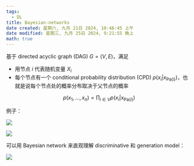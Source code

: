 ```yaml
---
tags:
  - DL
title: Bayesian-networks
date created: 星期六, 九月 21日 2024, 10:46:45 上午
date modified: 星期三, 九月 25日 2024, 9:21:55 晚上
math: true
---
```


基于 directed acyclic graph (DAG) $G=(V, E)$，满足

- 用节点 $i$ 代表随机变量 $X_i$
- 每个节点有一个 conditional probability distribution (CPD) $p(x_i | x_{\mathrm{Pa}(i)})$，也就是说每个节点处的概率分布取决于父节点的概率

$$
p(x_1, \ldots, x_n) = \prod_{i \in V} p(x_i | x_{\mathrm{Pa}(i)})
$$

例子：

![](https://cdn.jsdelivr.net/gh/KinnariyaMamaTanha/Images@main/Screenshot%20from%202024-09-21%2010-53-41.png)

![](https://cdn.jsdelivr.net/gh/KinnariyaMamaTanha/Images@main/Screenshot%20from%202024-09-21%2011-10-08.png)

可以用 Bayesian network 来直观理解 discriminative 和 generation model：

![](https://cdn.jsdelivr.net/gh/KinnariyaMamaTanha/Images@main/Screenshot%20from%202024-09-21%2011-01-00.png)
